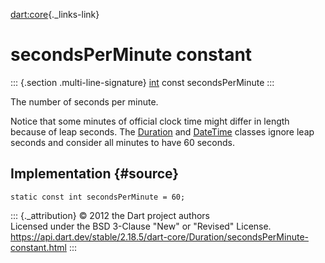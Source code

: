 [dart:core](../../dart-core/dart-core-library){._links-link}

secondsPerMinute constant
=========================

::: {.section .multi-line-signature}
[int](../int-class) const secondsPerMinute
:::

The number of seconds per minute.

Notice that some minutes of official clock time might differ in length
because of leap seconds. The [Duration](../duration-class) and
[DateTime](../datetime-class) classes ignore leap seconds and consider
all minutes to have 60 seconds.

Implementation {#source}
--------------

``` {.language-dart data-language="dart"}
static const int secondsPerMinute = 60;
```

::: {._attribution}
© 2012 the Dart project authors\
Licensed under the BSD 3-Clause \"New\" or \"Revised\" License.\
<https://api.dart.dev/stable/2.18.5/dart-core/Duration/secondsPerMinute-constant.html>
:::
